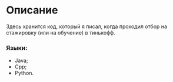 # Описание

Здесь хранится код, который я писал, когда проходил отбор на стажировку (или на обучение) в тинькофф.

### Языки:

- Java;
- Cpp;
- Python.